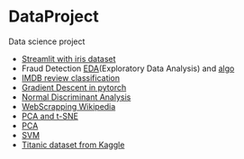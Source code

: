 # DataProject
Data science project 

- [Streamlit with iris dataset](https://github.com/anthonydr07/DataProject/blob/master/streamlit_iris_dataset.py)
- Fraud Detection [EDA](https://github.com/anthonydr07/DataProject/blob/master/fraud_detection-EDA.ipynb)(Exploratory Data Analysis) and [algo](https://github.com/anthonydr07/DataProject/blob/master/fraud_detection-Algo.ipynb)
- [IMDB review classification](https://github.com/anthonydr07/DataProject/blob/master/NLP_Projet_IMDB_Review.ipynb)
- [Gradient Descent in pytorch](https://github.com/anthonydr07/DataProject/blob/master/gradient_descent_pytorch.ipynb)
- [Normal Discriminant Analysis](https://github.com/anthonydr07/DataProject/blob/master/normal_discriminant_analysis.ipynb)
- [WebScrapping Wikipedia](https://github.com/anthonydr07/DataProject/blob/master/WebScraping.ipynb)
- [PCA and t-SNE](https://github.com/anthonydr07/DataProject/blob/master/acp_tSNE.ipynb)
- [PCA](https://github.com/anthonydr07/DataProject/blob/master/ACP_diabete.ipynb)
- [SVM](https://github.com/anthonydr07/DataProject/blob/master/SVM.ipynb)
- [Titanic dataset from Kaggle](https://github.com/anthonydr07/DataProject/blob/master/titanic.ipynb)
